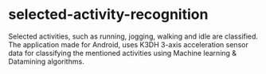 selected-activity-recognition
=============================

Selected activities, such as running, jogging, walking and idle are classified. The application made for Android, uses K3DH 3-axis acceleration sensor data for classifying the mentioned activities using Machine learning & Datamining algorithms.
